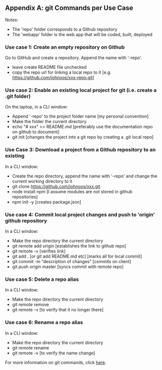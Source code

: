 ## Appendix A: git Commands per Use Case
Notes:
   * The 'repo' folder corresponds to a Github repository
   * The 'webapp' folder is the web app that will be coded, built, deployed

### Use case 1: Create an empty repository on Github
Go to GitHub and create a repository. Append the name with '-repo'.
   * leave create README file unchecked
   * copy the repo url for linking a local repo to it [e.g. https://github.com/johnoos/xxx-repo.git]
   
### Use case 2: Enable an existing local project for git (i.e. create a .git folder) 
On the laptop, in a CLI window:
   * Append '-repo' to the project folder name [my personal convention]
   * Make the folder the current directory
   * echo "# xxx" >> README.md [preferably use the documentation repo on github to document]
   * git init [changes the project into a git repo by creating a .git local repo]

### Use Case 3: Download a project from a Github repository to an existing 
In a CLI window:
   * Create the repo directory, append the name with '-repo' and change the current working directory to it
   * git clone https://github.com/johnoos/xxx.git
   * node install npm [I assume modules are not stored in github repositories]
   * npm init -y [creates package.json]            

### Use case 4: Commit local project changes and push to 'origin' github repository
In a CLI window:
   * Make the repo directory the current directory
   * git remote add origin <url> [establishes the link to github repo]
   * git remote -v [verifies link]
   * git add . [or git add README.md etc] [marks all for local commit]
   * git commit -m “description of changes” [commits on client]
   * git push origin master [syncs commit with remote repo]
  
### Use case 5: Delete a repo alias
In a CLI window:
   * Make the repo directory the current directory
   * git remote remove <aliasname>
   * git remote -v [to verify that it no longer there]
  
### Use case 6: Rename a repo alias
In a CLI window:
   * Make the repo directory the current directory
   * git remote rename <oldname> <newname>
   * git remote -v [to verify the name change]
   



   

For more information on git commands, click [here](https://www.freecodecamp.org/news/git-cheat-sheet-and-best-practices-c6ce5321f52/).  
